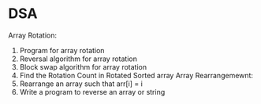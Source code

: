 # DSA

Array Rotation:
1. Program for array rotation
2. Reversal algorithm for array rotation
3. Block swap algorithm for array rotation
4. Find the Rotation Count in Rotated Sorted array
Array Rearrangemewnt:
1. Rearrange an array such that arr[i] = i
2. Write a program to reverse an array or string
